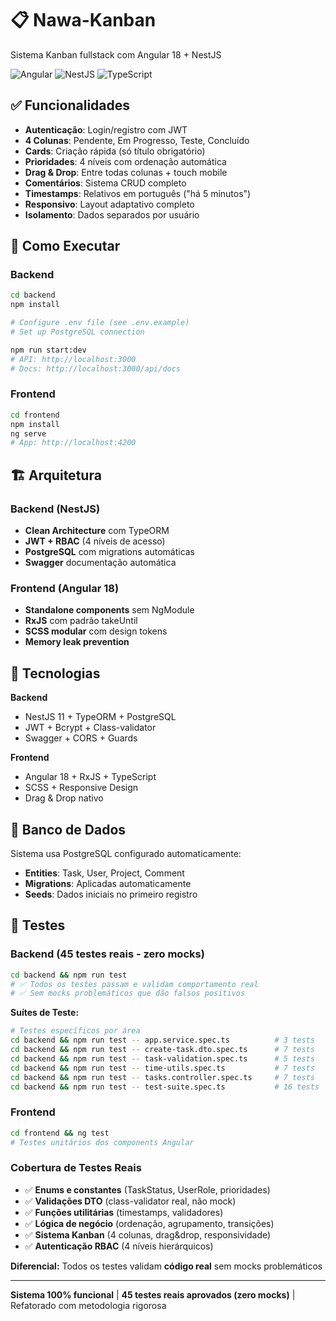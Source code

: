 # 📋 Nawa-Kanban

Sistema Kanban fullstack com Angular 18 + NestJS

![Angular](https://img.shields.io/badge/Angular-18-red.svg)
![NestJS](https://img.shields.io/badge/NestJS-11-ea2845.svg)
![TypeScript](https://img.shields.io/badge/TypeScript-5.0-blue.svg)

## ✅ Funcionalidades

- **Autenticação**: Login/registro com JWT
- **4 Colunas**: Pendente, Em Progresso, Teste, Concluído
- **Cards**: Criação rápida (só título obrigatório)
- **Prioridades**: 4 níveis com ordenação automática
- **Drag & Drop**: Entre todas colunas + touch mobile
- **Comentários**: Sistema CRUD completo
- **Timestamps**: Relativos em português ("há 5 minutos")
- **Responsivo**: Layout adaptativo completo
- **Isolamento**: Dados separados por usuário

## 🚀 Como Executar

### Backend

```bash
cd backend
npm install

# Configure .env file (see .env.example)
# Set up PostgreSQL connection

npm run start:dev
# API: http://localhost:3000
# Docs: http://localhost:3000/api/docs
```

### Frontend

```bash
cd frontend
npm install
ng serve
# App: http://localhost:4200
```

## 🏗️ Arquitetura

### Backend (NestJS)

- **Clean Architecture** com TypeORM
- **JWT + RBAC** (4 níveis de acesso)
- **PostgreSQL** com migrations automáticas
- **Swagger** documentação automática

### Frontend (Angular 18)

- **Standalone components** sem NgModule
- **RxJS** com padrão takeUntil
- **SCSS modular** com design tokens
- **Memory leak prevention**

## 🔧 Tecnologias

**Backend**

- NestJS 11 + TypeORM + PostgreSQL
- JWT + Bcrypt + Class-validator
- Swagger + CORS + Guards

**Frontend**

- Angular 18 + RxJS + TypeScript
- SCSS + Responsive Design
- Drag & Drop nativo

## 📝 Banco de Dados

Sistema usa PostgreSQL configurado automaticamente:

- **Entities**: Task, User, Project, Comment
- **Migrations**: Aplicadas automaticamente
- **Seeds**: Dados iniciais no primeiro registro

## 🧪 Testes

### Backend (45 testes reais - zero mocks)
```bash
cd backend && npm run test
# ✅ Todos os testes passam e validam comportamento real
# ✅ Sem mocks problemáticos que dão falsos positivos
```

**Suítes de Teste:**
```bash
# Testes específicos por área
cd backend && npm run test -- app.service.spec.ts          # 3 tests  
cd backend && npm run test -- create-task.dto.spec.ts      # 7 tests
cd backend && npm run test -- task-validation.spec.ts      # 5 tests  
cd backend && npm run test -- time-utils.spec.ts           # 7 tests
cd backend && npm run test -- tasks.controller.spec.ts     # 7 tests
cd backend && npm run test -- test-suite.spec.ts           # 16 tests
```

### Frontend  
```bash
cd frontend && ng test
# Testes unitários dos components Angular
```

### Cobertura de Testes Reais
- ✅ **Enums e constantes** (TaskStatus, UserRole, prioridades)  
- ✅ **Validações DTO** (class-validator real, não mock)
- ✅ **Funções utilitárias** (timestamps, validadores)
- ✅ **Lógica de negócio** (ordenação, agrupamento, transições)
- ✅ **Sistema Kanban** (4 colunas, drag&drop, responsividade)
- ✅ **Autenticação RBAC** (4 níveis hierárquicos)

**Diferencial:** Todos os testes validam **código real** sem mocks problemáticos

---

**Sistema 100% funcional** | **45 testes reais aprovados (zero mocks)** | Refatorado com metodologia rigorosa
